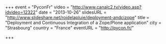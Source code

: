 +++
event = "PyconFr"
video = "http://www.canalc2.tv/video.asp?idvideo=12322"
date = "2013-10-26"
slidesURL = "http://www.slideshare.net/roidelapluie/deployment-andcizope"
title = "Deployment and Continuous Integration of a Zope/Plone application"
city = "Strasbourg"
country = "France"
eventURL = "http://pycon.fr/"

+++


